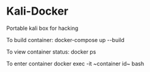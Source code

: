 # Kali-Docker
Portable kali box for hacking

To build container:
docker-compose up --build

To view container status:
docker ps

To enter container 
docker exec -it ~container id~ bash